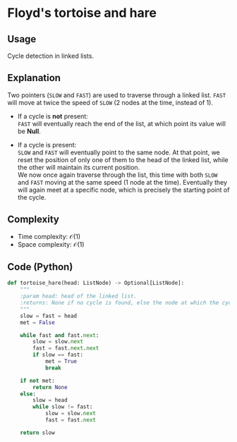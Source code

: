 # Floyd's tortoise and hare

## Usage

Cycle detection in linked lists.

## Explanation

Two pointers (`SLOW` and `FAST`) are used to traverse through a linked list. `FAST` will move at twice the speed of `SLOW` (2 nodes at the time, instead of 1).

- If a cycle is **not** present:  
   `FAST` will eventually reach the end of the list, at which point its value will be **Null**.

- If a cycle is present:  
   `SLOW` and `FAST` will eventually point to the same node. At that point, we reset the position of only one of them to the head of the linked list, while the other will maintain its current position.  
   We now once again traverse through the list, this time with both `SLOW` and `FAST` moving at the same speed (1 node at the time). Eventually they will again meet at a specific node, which is precisely the starting point of the cycle.

## Complexity

- Time complexity: $\mathcal{O}(1)$
- Space complexity: $\mathcal{O}(1)$

## Code (Python)

```python
def tortoise_hare(head: ListNode) -> Optional[ListNode]:
    """
    :param head: head of the linked list.
    :returns: None if no cycle is found, else the node at which the cycle occurs.
    """
    slow = fast = head
    met = False

    while fast and fast.next:
        slow = slow.next
        fast = fast.next.next
        if slow == fast:
            met = True
            break

    if not met:
        return None
    else:
        slow = head
        while slow != fast:
            slow = slow.next
            fast = fast.next

    return slow
```
